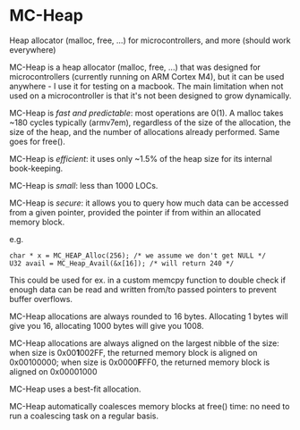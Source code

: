 # MC-Heap
Heap allocator (malloc, free, ...) for microcontrollers, and more (should work everywhere)

MC-Heap is a heap allocator (malloc, free, ...) that was designed for microcontrollers (currently running on ARM Cortex M4), but it can be used anywhere - I use it for testing on a macbook. The main limitation when not used on a microcontroller is that it's not been designed to grow dynamically.

MC-Heap is *fast and predictable*: most operations are 0(1). A malloc takes ~180 cycles typically (armv7em), regardless of the size of the allocation, the size of the heap, and the number of allocations already performed. Same goes for free().

MC-Heap is *efficient*: it uses only ~1.5% of the heap size for its internal book-keeping.

MC-Heap is *small*: less than 1000 LOCs.

MC-Heap is *secure*: it allows you to query how much data can be accessed from a given pointer, provided the pointer if from within an allocated memory block.

e.g.

    char * x = MC_HEAP_Alloc(256); /* we assume we don't get NULL */
    U32 avail = MC_Heap_Avail(&x[16]); /* will return 240 */
     
  This could be used for ex. in a custom memcpy function to double check if enough data can be read and written from/to passed pointers to prevent buffer overflows.

MC-Heap allocations are always rounded to 16 bytes. Allocating 1 bytes will give you 16, allocating 1000 bytes will give you 1008.

MC-Heap allocations are always aligned on the largest nibble of the size: when size is 0x00**1**002FF, the returned memory block is aligned on 0x00100000; when size is 0x0000**F**FF0, the returned memory block is aligned on 0x00001000
    
MC-Heap uses a best-fit allocation.

MC-Heap automatically coalesces memory blocks at free() time: no need to run a coalescing task on a regular basis.
